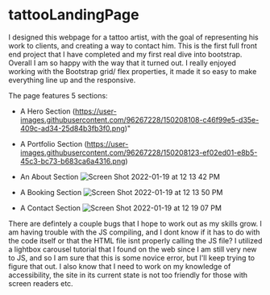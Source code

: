 # tattooLandingPage
I designed this webpage for a tattoo artist, with the goal of representing his work to clients, and creating a way to contact him. 
This is the first full front end project that I have completed and my first real dive into bootstrap. Overall I am so happy with the way that it turned out. 
I really enjoyed working with the Bootstrap grid/ flex properties, it made it so easy to make everything line up and the responsive. 

The page features 5 sections:

- A Hero Section
(https://user-images.githubusercontent.com/96267228/150208108-c46f99e5-d35e-409c-ad34-25d84b3fb3f0.png)"
 
- A Portfolio Section 
(https://user-images.githubusercontent.com/96267228/150208123-ef02ed01-e8b5-45c3-bc73-b683ca6a4316.png)

- An About Section 
![Screen Shot 2022-01-19 at 12 13 42 PM](https://user-images.githubusercontent.com/96267228/150208125-0eec51c1-c2ff-436a-aeec-cdab0fe63aca.png)

- A Booking Section 
![Screen Shot 2022-01-19 at 12 13 50 PM](https://user-images.githubusercontent.com/96267228/150208126-b490f0ad-1441-4d65-90c2-bdd35cb78a1c.png)

- A Contact Section 
![Screen Shot 2022-01-19 at 12 19 07 PM](https://user-images.githubusercontent.com/96267228/150208128-238b421f-b58b-42fb-ae35-73a833e36b1d.png)












There are defintely a couple bugs that I hope to work out as my skills grow. I am having trouble with the JS compiling, and I dont know if it has to do with the code itself or that the HTML file isnt properly calling the JS file? I utilized a lightbox carousel tutorial that I found on the web since I am still very new to JS, and so I am sure that this is some novice error, but I'll keep trying to figure that out. I also know that I need to work on my knowledge of accessibility, the site in its current state is not too friendly for those with screen readers etc. 




